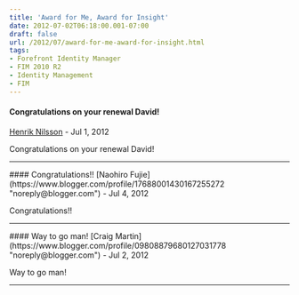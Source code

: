 ```yaml
---
title: 'Award for Me, Award for Insight'
date: 2012-07-02T06:18:00.001-07:00
draft: false
url: /2012/07/award-for-me-award-for-insight.html
tags: 
- Forefront Identity Manager
- FIM 2010 R2
- Identity Management
- FIM
---
```


#### Congratulations on your renewal David!
[Henrik Nilsson](https://www.blogger.com/profile/18443138260083249969 "noreply@blogger.com") - <time datetime="2012-07-02T12:32:36.800-07:00">Jul 1, 2012</time>

Congratulations on your renewal David!
<hr />
#### Congratulations!!
[Naohiro Fujie](https://www.blogger.com/profile/17688001430167255272 "noreply@blogger.com") - <time datetime="2012-07-05T05:31:08.803-07:00">Jul 4, 2012</time>

Congratulations!!
<hr />
#### Way to go man!
[Craig Martin](https://www.blogger.com/profile/09808879680127031778 "noreply@blogger.com") - <time datetime="2012-07-10T09:49:41.579-07:00">Jul 2, 2012</time>

Way to go man!
<hr />
